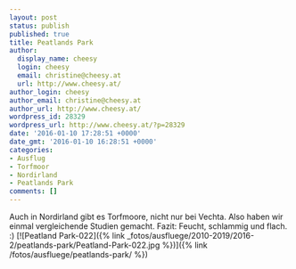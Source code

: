 ```yaml
---
layout: post
status: publish
published: true
title: Peatlands Park
author:
  display_name: cheesy
  login: cheesy
  email: christine@cheesy.at
  url: http://www.cheesy.at/
author_login: cheesy
author_email: christine@cheesy.at
author_url: http://www.cheesy.at/
wordpress_id: 28329
wordpress_url: http://www.cheesy.at/?p=28329
date: '2016-01-10 17:28:51 +0000'
date_gmt: '2016-01-10 16:28:51 +0000'
categories:
- Ausflug
- Torfmoor
- Nordirland
- Peatlands Park
comments: []
---
```

Auch in Nordirland gibt es Torfmoore, nicht nur bei Vechta. Also haben wir einmal vergleichende Studien gemacht. Fazit: Feucht, schlammig und flach. :)
[![Peatland Park-022]({% link _fotos/ausfluege/2010-2019/2016-2/peatlands-park/Peatland-Park-022.jpg %})]({% link /fotos/ausfluege/peatlands-park/ %})
